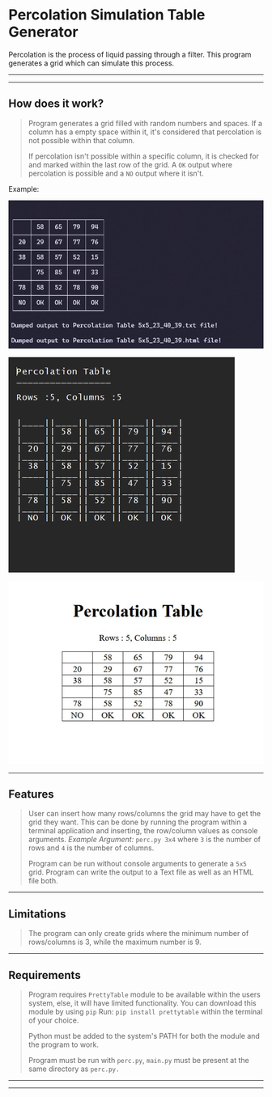 # Percolation Simulation Table Generator

Percolation is the process of liquid passing through a filter.
This program generates a grid which can simulate this process.

---
---

## How does it work?

> Program generates a grid filled with random numbers and spaces.
> If a column has a empty space within it, it's considered that
> percolation is not possible within that column.
>
> If percolation isn't possible within a specific column, it is checked for and marked
> within the last row of the grid. A `OK` output where percolation is possible and a
> `NO` output where it isn't.

Example:

![Example Output](img/Output.jpg)

![File Output](img/FileOutput.jpg)

![HTML Output](img/HTMLoutput.jpg)

---

## Features

> User can insert how many rows/columns the grid may have to get the grid they want.
> This can be done by running the program within a terminal application and inserting,
> the row/column values as console arguments.
> *Example Argument:*
> `perc.py 3x4` where `3` is the number of rows and `4` is the number of columns.
>
> Program can be run without console arguments to generate a `5x5` grid.
> Program can write the output to a Text file as well as an HTML file both.

---

## Limitations

> The program can only create grids where the minimum number of rows/columns is 3,
> while the maximum number is 9.

---

## Requirements

> Program requires `PrettyTable` module to be available within the users system,
> else, it will have limited functionality.
> You can download this module by using `pip`
> Run:
> `pip install prettytable` within the terminal of your choice.
>
> Python must be added to the system's PATH for both the module and the program to work.
>
> Program must be run with `perc.py`, `main.py` must be present at the same directory as `perc.py.`

---
---
